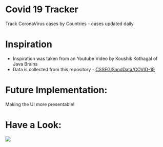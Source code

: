 # Covid 19 Tracker
Track CoronaVirus cases by Countries - cases updated daily

# Inspiration
<ul>
<li>Inspiration was taken from an Youtube Video by Koushik Kothagal of Java Brains</li>
<li>Data is collected from this repository - <a href="https://github.com/CSSEGISandData/COVID-19">CSSEGISandData/COVID-19</a></li>
</ul>

# Future Implementation:
<p>Making the UI more presentable!</p>

# Have a Look:
<img src="https://i.imgur.com/nu2Tcp7.jpg">